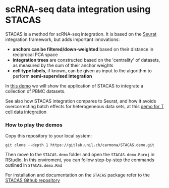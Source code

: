 # scRNA-seq data integration using STACAS


STACAS is a method for scRNA-seq integration. It is based on the [Seurat](https://cran.r-project.org/web/packages/Seurat/index.html) integration framework, but adds important innovations:


* **anchors can be filtered/down-weighted** based on their distance in reciprocal PCA space
* **integration trees** are constructed based on the 'centrality' of datasets, as measured by the sum of their anchor weights
* **cell type labels**, if known, can be given as input to the algorithm to perform **semi-supervised integration**

In [this demo](https://carmonalab.github.io/STACAS.demo/STACAS.demo.html) we will show the application of STACAS to integrate a collection of PBMC datasets.

See also how STACAS integration compares to Seurat, and how it avoids overcorrecting batch effects for heterogeneous data sets, at this [demo for T cell data integration](https://carmonalab.github.io/STACAS.demo/Tcell.demo.html)


### How to play the demos

Copy this repository to your local system:
```
git clone --depth 1 https://gitlab.unil.ch/carmona/STACAS.demo.git
```
Then move to the `STACAS.demo` folder and open the `STACAS.demo.Rproj` in RStudio. In this enviroment, you can follow step-by-step the commands outlined in `STACAS.demo.Rmd`


For installation and documentation on the `STACAS` package refer to the [STACAS Github repository](https://github.com/carmonalab/STACAS)
